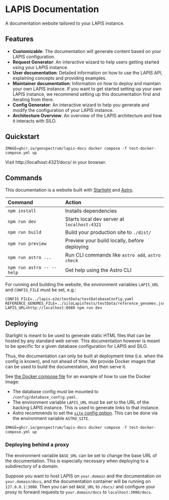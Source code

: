# LAPIS Documentation

A documentation website tailored to your LAPIS instance.

## Features

* **Customizable**: The documentation will generate content based on your LAPIS configuration.
* **Request Generator**: An interactive wizard to help users getting started using your LAPIS instance.
* **User documentation**: Detailed information on how to use the LAPIS API, explaining concepts and providing examples.
* **Maintainer documentation**: Information on how to deploy and maintain your own LAPIS instance.
  If you want to get started setting up your own LAPIS instance,
  we recommend setting up this documentation first and iterating from there.
* **Config Generator**: An interactive wizard to help you generate and modify the configuration of your LAPIS instance.
* **Architecture Overview**: An overview of the LAPIS architecture and how it interacts with SILO.

## Quickstart

```shell
IMAGE=ghcr.io/genspectrum/lapis-docs docker compose -f test-docker-compose.yml up
```

Visit http://localhost:4321/docs/ in your browser.

## Commands

This documentation is a website built with
[Starlight](https://starlight.astro.build/) and [Astro](https://docs.astro.build).

| Command                   | Action                                           |
|:--------------------------|:-------------------------------------------------|
| `npm install`             | Installs dependencies                            |
| `npm run dev`             | Starts local dev server at `localhost:4321`      |
| `npm run build`           | Build your production site to `./dist/`          |
| `npm run preview`         | Preview your build locally, before deploying     |
| `npm run astro ...`       | Run CLI commands like `astro add`, `astro check` |
| `npm run astro -- --help` | Get help using the Astro CLI                     |

For running and building the website, the environment variables `LAPIS_URL` and `CONFIG_FILE` must be set, e.g.:

```shell
CONFIG_FILE=../lapis-e2e/testData/testDatabaseConfig.yaml REFERENCE_GENOMES_FILE=../siloLapisTests/testData/reference_genomes.json LAPIS_URL=http://localhost:8080 npm run dev
```

## Deploying

Starlight is meant to be used to generate static HTML files that can be hosted by any standard web server.
This documentation however is meant to be specific for a given database configuration for LAPIS and SILO.

Thus, the documentation can only be built at deployment time (i.e. when the config is known), and not ahead of time.
We provide Docker images that can be used to build the documentation, and then serve it.

See [the Docker compose file](./test-docker-compose.yml) for an example of how to use the Docker image:

* The database config must be mounted to `/config/database_config.yaml`.
* The environment variable `LAPIS_URL` must be set to the URL of the backing LAPIS instance.
  This is used to generate links to that instance.
* Astro recommends to set
  the [`site` config option](https://docs.astro.build/en/reference/configuration-reference/#site).
  This can be done via the environment variable `ASTRO_SITE`.

```shell
IMAGE=ghcr.io/genspectrum/lapis-docs docker compose -f test-docker-compose.yml up
```

### Deploying behind a proxy

The environment variable `BASE_URL` can be set to change the base URL of the documentation.
This is especially necessary when deploying to a subdirectory of a domain.

Suppose you want to host LAPIS on `your.domain` and the documentation on `your.domain/docs`,
and the documentation container will be running on `127.0.0.1:3000`.
Then you can set `BASE_URL` to `/docs/` and
configure your proxy to forward requests to `your.domain/docs` to `localhost:3000/docs`.
